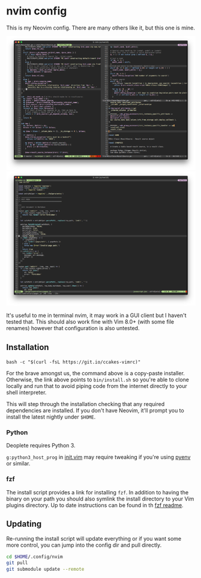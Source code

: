 # nvim config

This is my Neovim config. There are many others like it, but this one is mine.

![perl example](/screenshots/screenshot-pl.png "Perl Example")
![js example](/screenshots/screenshot-js.png "Javascript Example")

It's useful to me in terminal nvim, it may work in a GUI client but I haven't tested that. This should also work fine with Vim 8.0+ (with some file renames) however that configuration is also untested.

## Installation

 `bash -c "$(curl -fsL https://git.io/ccakes-vimrc)"`

For the brave amongst us, the command above is a copy-paste installer. Otherwise, the link above points to `bin/install.sh` so you're able to clone locally and run that to avoid piping code from the internet directly to your shell interpreter.

This will step through the installation checking that any required dependencies are installed. If you don't have Neovim, it'll prompt you to install the latest nightly under `$HOME`.

### Python

Deoplete requires Python 3.

`g:python3_host_prog` in [init.vim](init.vim) may require tweaking if you're using [pyenv](https://github.com/pyenv/pyenv) or similar.

### fzf

The install script provides a link for installing `fzf`. In addition to having the binary on your path you should also symlink the install directory to your Vim plugins directory. Up to date instructions can be found in th [fzf readme](https://github.com/junegunn/fzf#as-vim-plugin).

## Updating

Re-running the install script will update everything or if you want some more control, you can jump into the config dir and pull directly.

```bash
cd $HOME/.config/nvim
git pull
git submodule update --remote
```
